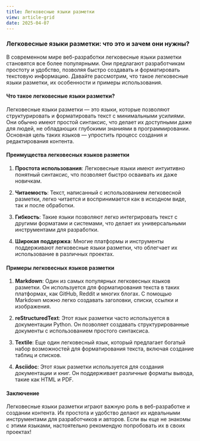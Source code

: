 ```yaml
---
title: Легковесные языки разметки
view: article-grid
date: 2025-04-07
---
```


### Легковесные языки разметки: что это и зачем они нужны?

В современном мире веб-разработки легковесные языки разметки становятся все более популярными. Они предлагают разработчикам простоту и удобство, позволяя быстро создавать и форматировать текстовую информацию. Давайте рассмотрим, что такое легковесные языки разметки, их особенности и примеры использования.

#### Что такое легковесные языки разметки?

Легковесные языки разметки — это языки, которые позволяют структурировать и форматировать текст с минимальными усилиями. Они обычно имеют простой синтаксис, что делает их доступными даже для людей, не обладающих глубокими знаниями в программировании. Основная цель таких языков — упростить процесс создания и редактирования контента.

#### Преимущества легковесных языков разметки

1. **Простота использования**: Легковесные языки имеют интуитивно понятный синтаксис, что позволяет быстро осваивать их даже новичкам.
  
2. **Читаемость**: Текст, написанный с использованием легковесной разметки, легко читается и воспринимается как в исходном виде, так и после обработки.

3. **Гибкость**: Такие языки позволяют легко интегрировать текст с другими форматами и системами, что делает их универсальными инструментами для разработки.

4. **Широкая поддержка**: Многие платформы и инструменты поддерживают легковесные языки разметки, что облегчает их использование в различных проектах.

#### Примеры легковесных языков разметки

1. **Markdown**: Один из самых популярных легковесных языков разметки. Он используется для форматирования текста в таких платформах, как GitHub, Reddit и многих блогах. С помощью Markdown можно легко создавать заголовки, списки, ссылки и изображения.

2. **reStructuredText**: Этот язык разметки часто используется в документации Python. Он позволяет создавать структурированные документы с использованием простого синтаксиса.

3. **Textile**: Еще один легковесный язык, который предлагает богатый набор возможностей для форматирования текста, включая создание таблиц и списков.

4. **Asciidoc**: Этот язык разметки используется для создания документации и книг. Он поддерживает различные форматы вывода, такие как HTML и PDF.

#### Заключение

Легковесные языки разметки играют важную роль в веб-разработке и создании контента. Их простота и удобство делают их идеальными инструментами для разработчиков и авторов. Если вы еще не знакомы с этими языками, настоятельно рекомендую попробовать их в своих проектах!